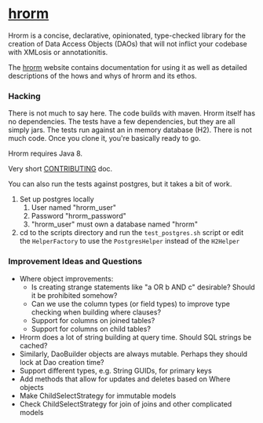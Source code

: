 # <a href="http://hrorm.org">hrorm</a>


Hrorm is a concise, declarative, opinionated, type-checked library for the creation of Data Access 
Objects (DAOs) that will not inflict your codebase with XMLosis or annotationitis.

The <a href="http://hrorm.org">hrorm</a> website contains documentation for using
it as well as detailed descriptions of the hows and whys of hrorm and its ethos.

### Hacking

There is not much to say here.
The code builds with maven.
Hrorm itself has no dependencies.
The tests have a few dependencies, but they are all simply jars.
The tests run against an in memory database (H2).
There is not much code.
Once you clone it, you're basically ready to go.

Hrorm requires Java 8.

Very short [CONTRIBUTING](CONTRIBUTING.md) doc.

You can also run the tests against postgres, but it takes a bit of work.
1. Set up postgres locally
   1. User named "hrorm_user"
   1. Password "hrorm_password"
   1. "hrorm_user" must own a database named "hrorm"
1. cd to the scripts directory and run the `test_postgres.sh` script or edit the `HelperFactory` to use the `PostgresHelper` instead of the `H2Helper`

### Improvement Ideas and Questions

* Where object improvements:
    * Is creating strange statements like "a OR b AND c" desirable? Should it be prohibited somehow?
    * Can we use the column types (or field types) to improve type checking when building where clauses?
    * Support for columns on joined tables?
    * Support for columns on child tables?
* Hrorm does a lot of string building at query time. Should SQL strings be cached? 
* Similarly, DaoBuilder objects are always mutable. Perhaps they should lock at Dao creation time?
* Support different types, e.g. String GUIDs, for primary keys
* Add methods that allow for updates and deletes based on Where objects
* Make ChildSelectStrategy for immutable models
* Check ChildSelectStrategy for join of joins and other complicated models
